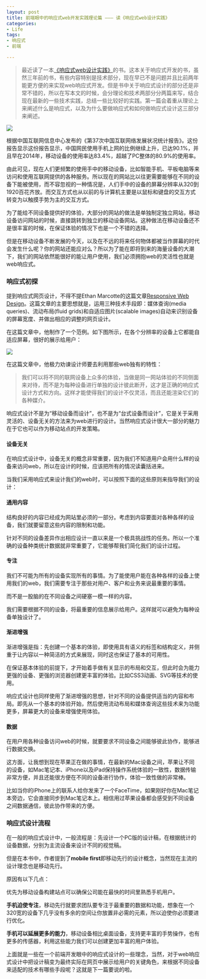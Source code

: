 ```yaml
---
layout: post
title: 前端眼中的响应式web开发实践理论篇 ——— 读《响应式web设计实践》
categories:
- Life
tags:
- 响应式
- 前端

---
```


> 最近读了一本[《响应式web设计实践》](http://item.jd.com/11186336.html)的书。这本关于响应式开发的书，虽然三年前的书，有些内容特别是技术部分，现在早已不是问题并且比前两年能更方便的来实现web响应式开发。但是书中关于响应式设计的部分还是非常不错的，所以在写本文的时候，会分理论和技术两部分分两篇来写，结合现在最新的一些技术实践，总结一些比较好的实践。第一篇会着重从理论上来阐述什么是响应式，以及为什么要做响应式和如何做响应式设计这三部分来阐述。

![](http://ww4.sinaimg.cn/large/0060lm7Tgw1f57bu02zw9j30fn0fn0v4.jpg)

根据中国互联网信息中心发布的《第37次中国互联网络发展状况统计报告》。这份报告显示这份报告显示，中国网民使用手机上网的比例继续上升，已达90.1%，并且早在2014年，移动设备的使用率达83.4%，超越了PC整体的80.9%的使用率。

由此可见，现在人们更频繁的使用手中的移动设备，比如智能手机、平板电脑等来访问和使用互联网提供的各种服务。所以现在的网站比以往更需要能够在不同的设备下能被使用，而不容忽视的一种情况是，人们手中的设备的屏幕分辨率从320到1920百花齐放。而交互方式也从以前的与计算机主要是以鼠标和键盘的交互方式转变为以触摸手势为主的交互方式。

为了能给不同设备提供好的体验，大部分的网站的做法是单独制定独立网站，移动设备访问网站的时候，直接跳转到独立的移动设备网站。这种做法在移动设备还不是很丰富的时候，在保证体验的情况下也是一个不错的选择。

但是在移动设备不断发展的今天，以及在不远的将来任何物体都被当作屏幕的时代会发生什么呢？你的网站还能应对么？所以为了能在即将到来的海量设备的大潮下，我们的网站依然能很好的能让用户使用，我们必须拥抱web的灵活性也就是web响应式。

### 响应式初探

提到响应式网页设计，不得不提Ethan Marcotte的这篇文章[Responsive Web Design](http://alistapart.com/article/responsive-web-design)。这篇文章的主要思想就是，运用三种技术手段即：媒体查询(media queries)、流动布局(fluid grids)和自适应图片(scalable images)自动来识别设备的屏幕宽度、并做出相应的调整的网页设计。

在这篇文章中，他制作了一个范例。如下图所示，在各个分辨率的设备上它都能自适应屏幕，很好的展示给用户：

![](http://ww4.sinaimg.cn/large/0060lm7Tgw1f579mq5iguj30dw0hsgmy.jpg)

在这篇文章中，他极力劝谏设计师要去利用那些web独有的特性：

> 我们可以将不同的联网设备上众多的体验，当做是同一网站体验的不同侧面来对待，而不是为每种设备进行单独的设计彼此断开，这才是正确的响应式设计方式和方向。这样才能使得我们的设计不仅灵活，而且还能渲染它们的各种媒介。

响应式设计不是为“移动设备而设计”，也不是为“台式设备而设计”，它是关于采用灵活的、设备无关的方法来为web进行的设计。当然响应式设计很大一部分的魅力在于它也可以作为移动站点的开发策略。

#### 设备无关

在响应式设计中，设备无关的概念非常重要，因为我们不知道用户会用什么样的设备来访问web，所以在设计的时候，应该把所有的情况读囊括进来。

当我们采用响应式来设计我们的web时，可以按照下面的这些原则来指导我们的设计：

#### 通用内容

结构良好的内容已经成为网站里必须的一部分。考虑到内容要面对各种各样的设备，我们就要留意这些内容的限制和功能。

针对不同的设备差异作出相应设计一直以来是一个极具挑战性的任务。所以一个准确的设备种类统计数据就非常重要了，它能够帮我们简化我们的设计过程。

#### 专注

我们不可能为所有的设备实现所有的事情。为了能使用户能在各种各样的设备上使用我们的web，我们需要专注于那些对用户、客户和业务来说最重要的事情。

而不是一股脑的在不同设备之间硬塞一模一样的内容。

我们需要根据不同的设备，将最重要的信息展示给用户。这样就可以避免为每种设备单独设计了。

#### 渐进增强

渐进增强是指：先创建一个基本的体验，即使用具有语义的标签和结构定义，并侧重于让内容以一种简洁的方式来展现，同时这也保证了基本的可用性。

在保证基本体验的前提下，才开始着手做有关显示的布局和交互，但此时会为能力更强的设备、更强的浏览器创建更丰富的体验。比如CSS3动画、SVG等技术的使用。

响应式设计也同样使用了渐进增强的思想，针对不同的设备提供适当的内容和布局。即先从一个基本的体验开始，然后使用流动布局和媒体查询这些技术来为功能更多，屏幕更大的设备来增强使用体验。

#### 数据

在用户用各种设备访问web的时候，就要要求不同设备之间能够彼此协作，能够进行数据交换。

这方面，让我想到现在苹果正在做的事情，在最新的Mac设备之间，苹果让不同的设备，如Mac笔记本、iPhone以及iPad保持操作系统体验的一致性，数据传输非常方便，并且还能很方便在不同的设备进行协作，体验一致性做的非常棒。

比如当你的iPhone上的联系人给你发来了一个FaceTime，如果刚好你在Mac笔记本旁边，它会直接同步到Mac笔记本上。相信用过苹果设备都会感受到不同设备之间数据通信，彼此协作带来的方便。

### 响应式设计流程

在一般的响应式设计中，一般流程是：先设计一个PC版的设计稿，在根据统计的设备数据，分别为主流设备来设计不同的视觉稿。

但是在本书中，作者提到了**mobile first**即移动先行的设计概念，当然现在主流的设计理念也是移动先行。

原因有以下几点：

优先为移动设备构建站点可以确保公司能在最快的时间里熟悉手机用户。

**手机迫使专注**，移动先行就要求团队要专注于最重要的数据和功能，想象在一个320宽的设备下几乎没有多余的空间让你放置非必需的元素，所以迫使你必须要进行优化。

**手机可以延展更多的能力**，移动设备相比桌面设备，支持更丰富的手势操作，也有更多的传感器，利用这些能力我们可以创建更加丰富的用户体验。

上面就是一些在一个前端开发眼中的响应式设计的一些理念，当然，对于web响应式设计中把设计稿变为最终实际在网页中展示给用户的关键角色，来根据不同设备来适配的技术有哪些手段呢？这就是下一篇要说的啦。



















